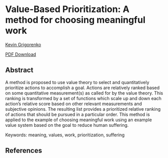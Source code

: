 # Value-Based Prioritization: A method for choosing meaningful work

[Kevin Grigorenko](mailto:kevin@myplaceonline.com)

[PDF Download](https://github.com/freeradical13/ValueBasedPrioritization/raw/master/value_based_prioritization.pdf)

## Abstract

A method is proposed to use value theory to select and quantitatively prioritize actions to accomplish a goal. Actions are relatively ranked based on some quantitative measurement(s) as called for by the value theory. This ranking is transformed by a set of functions which scale up and down each action’s relative score based on other relevant measurements and subjective opinions. The resulting list provides a prioritized relative ranking of actions that should be pursued in a particular order. This method is applied to the example of choosing meaningful work using an example value system based on the goal to reduce human suffering.

Keywords: meaning, values, work, prioritization, suffering

## References


